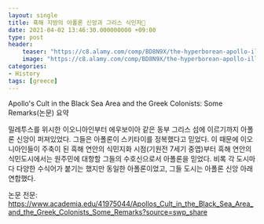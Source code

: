 ```yaml
---
layout: single
title: 흑해 지방의 아폴론 신앙과 그리스 식민자
date: 2021-04-02 13:46:30.000000000 +09:00
type: post
header:
    teaser: "https://c8.alamy.com/comp/BD8N9X/the-hyperborean-apollo-illustration-from-history-of-greece-by-victor-BD8N9X.jpg"
    image: "https://c8.alamy.com/comp/BD8N9X/the-hyperborean-apollo-illustration-from-history-of-greece-by-victor-BD8N9X.jpg"
categories:
- History
tags: [greece]
---
```


Apollo's Cult in the Black Sea Area and the Greek Colonists: Some Remarks(논문) 요약

밀레투스를 위시한 이오니아인부터 에우보이아 같은 동부 그리스 섬에 이르기까지 아폴론 신앙이 퍼져있었다. 그들은 아폴론이 스키타이를 정복했다고 믿었다. 이 때문에 이오니아인들이 주축이 된 흑해 연안의 식민지화 시점(기원전 7세기 중엽)부터 흑해 연안의 식민도시에서는 원주민에 대항할 그들의 수호신으로서 아폴론을 믿었다. 비록 각 도시마다 다양한 수식어가 붙기는 했지만 동일한 아폴론이었고, 그들 도시는 아폴론 신앙 아래 연합했다.

논문 전문: https://www.academia.edu/41975044/Apollos_Cult_in_the_Black_Sea_Area_and_the_Greek_Colonists_Some_Remarks?source=swp_share
